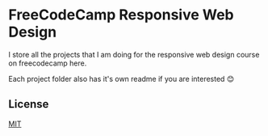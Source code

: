 # FreeCodeCamp Responsive Web Design

I store all the projects that I am doing for the responsive web design course on freecodecamp here. 

Each project folder also has it's own readme if you are interested 😊

## License
[MIT](https://choosealicense.com/licenses/mit/)
